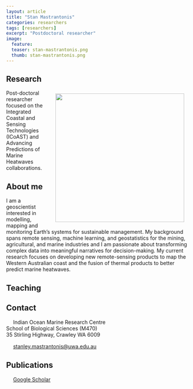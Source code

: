 ```yaml
---
layout: article
title: "Stan Mastrantonis"
categories: researchers
tags: [researchers]
excerpt: "Postdoctoral researcher"
image:
  feature: 
  teaser: stan-mastrantonis.png
  thumb: stan-mastrantonis.png
---
```

## Research

<img class="philprofile" src='/images/stan-mastrantonis.png' align='right' width="350" hspace="20" vspace="10">

Post-doctoral researcher focused on the Integrated Coastal and Sensing Technologies (ICoAST) and Advancing Predictions of Marine Heatwaves collaborations. 

## About me

I am a geoscientist interested in modelling, mapping and monitoring Earth’s systems for sustainable management. My background spans remote sensing, machine learning, and geostatistics for the mining, agricultural, and marine industries and I am passionate about transforming complex data into meaningful narratives for decision-making. My current research focuses on developing new remote-sensing products to map the Western Australian coast and the fusion of thermal products to better predict marine heatwaves. 

## Teaching 

## Contact
<img src='/images/icons/building-regular.svg' width="15px"> Indian Ocean Marine Research Centre <br>
School of Biological Sciences (M470)<br>
35 Stirling Highway, Crawley WA 6009

<img src='/images/icons/envelope-regular.svg' width="15px"> <a href="mailto:stanley.mastrantonis@uwa.edu.au"> stanley.mastrantonis@uwa.edu.au</a><br>

## Publications
<img src='/images/icons/google-brands.svg' width="15px"> <a href="https://scholar.google.com.au/citations?user=3KV8-l0AAAAJ&hl=en&inst=3028249956058794315&oi=ao">Google Scholar</a><br>
